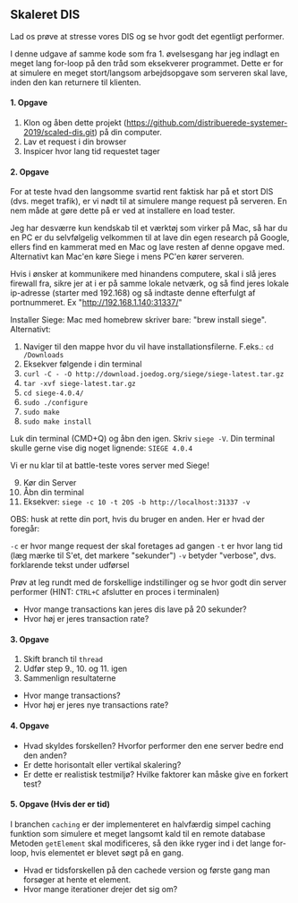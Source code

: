 ## Skaleret DIS
Lad os prøve at stresse vores DIS og se hvor godt det egentligt performer.

I denne udgave af samme kode som fra 1. øvelsesgang har jeg indlagt en meget lang for-loop på den tråd som eksekverer programmet.
Dette er for at simulere en meget stort/langsom arbejdsopgave som serveren skal lave, inden den kan returnere til klienten.

#### 1. Opgave
1. Klon og åben dette projekt (https://github.com/distribuerede-systemer-2019/scaled-dis.git) på din computer.
2. Lav et request i din browser
3. Inspicer hvor lang tid requestet tager

#### 2. Opgave
For at teste hvad den langsomme svartid rent faktisk har på et stort DIS (dvs. meget trafik), er vi nødt til at simulere mange request på serveren.
En nem måde at gøre dette på er ved at installere en load tester.

Jeg har desværre kun kendskab til et værktøj som virker på Mac, så har du en PC  er du selvfølgelig velkommen til at lave din egen 
research på Google, ellers find en kammerat med en Mac og lave resten af denne opgave med.
Alternativt kan Mac'en køre Siege i mens PC'en kører serveren.

Hvis i ønsker at kommunikere med hinandens computere, skal i slå jeres firewall fra, sikre jer at i er på samme lokale netværk, og så find jeres lokale ip-adresse (starter med 192.168) og så indtaste denne efterfulgt af portnummeret. Ex "http://192.168.1.140:31337/"

Installer Siege:
Mac med homebrew skriver bare: "brew install siege".
Alternativt:
1. Naviger til den mappe hvor du vil have installationsfilerne. F.eks.: `cd /Downloads`
2. Eksekver følgende i din terminal
3. `curl -C - -O http://download.joedog.org/siege/siege-latest.tar.gz`
4. `tar -xvf siege-latest.tar.gz`
5. `cd siege-4.0.4/`
6. `sudo ./configure`
7. `sudo make`
8. `sudo make install`

Luk din terminal (CMD+Q) og åbn den igen. 
Skriv `siege -V`. Din terminal skulle gerne vise dig noget lignende: `SIEGE 4.0.4`  

Vi er nu klar til at battle-teste vores server med Siege!

9. Kør din Server
10. Åbn din terminal
11. Eksekver: `siege -c 10 -t 20S -b http://localhost:31337 -v`

OBS: husk at rette din port, hvis du bruger en anden. Her er hvad der foregår:

`-c` er hvor mange request der skal foretages ad gangen
`-t` er hvor lang tid (læg mærke til S'et, det markere "sekunder")
`-v` betyder "verbose", dvs. forklarende tekst under udførsel

Prøv at leg rundt med de forskellige indstillinger og se hvor godt din server performer (HINT: `CTRL+C` afslutter en proces i terminalen)

- Hvor mange transactions kan jeres dis lave på 20 sekunder?
- Hvor høj er jeres transaction rate?

#### 3. Opgave
1. Skift branch til `thread`
2. Udfør step 9., 10. og 11. igen
3. Sammenlign resultaterne

- Hvor mange transactions?
- Hvor høj er jeres nye transactions rate?

#### 4. Opgave
- Hvad skyldes forskellen? Hvorfor performer den ene server bedre end den anden?
- Er dette horisontalt eller vertikal skalering?
- Er dette er realistisk testmiljø? Hvilke faktorer kan måske give en forkert test?

#### 5. Opgave (Hvis der er tid)
I branchen `caching` er der implementeret en halvfærdig simpel caching funktion som simulere et meget langsomt kald til en remote database
Metoden `getElement` skal modificeres, så den ikke ryger ind i det lange for-loop, hvis elementet er blevet søgt på en gang.

- Hvad er tidsforskellen på den cachede version og første gang man forsøger at hente et element.
- Hvor mange iterationer drejer det sig om?
 
